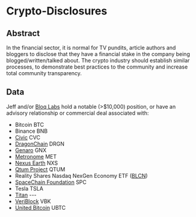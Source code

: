 # Crypto-Disclosures

## Abstract

In the financial sector, it is normal for TV pundits, article authors
and bloggers to disclose that they have a financial stake in the
company being blogged/written/talked about.  The crypto industry
should establish similar processes, to demonstrate best practices to
the community and increase total community transparency.

## Data

Jeff and/or [Bloq Labs](https://bloq.com/bloq-labs.html) hold a notable
(>$10,000) position, or have an advisory relationship or commercial
deal associated with:

* Bitcoin BTC
* Binance BNB
* [Civic](https://tokensale.civic.com) CVC
* [DragonChain](https://dragonchain.com) DRGN
* [Genaro](https://genaro.network/en) GNX
* [Metronome](https://metronome.io) MET
* [Nexus Earth](https://nexusearth.com) NXS
* [Qtum Project](https://qtum.org/en/) QTUM
* Reality Shares Nasdaq NexGen Economy ETF ([BLCN](https://finance.yahoo.com/quote/BLCN?p=BLCN))
* [SpaceChain Foundation](https://spacechain.com) SPC
* Tesla TSLA
* [Titan](https://www.titan.io/) ---
* [VeriBlock](https://www.veriblock.org) VBK
* [United Bitcoin](https://ub.com) UBTC

